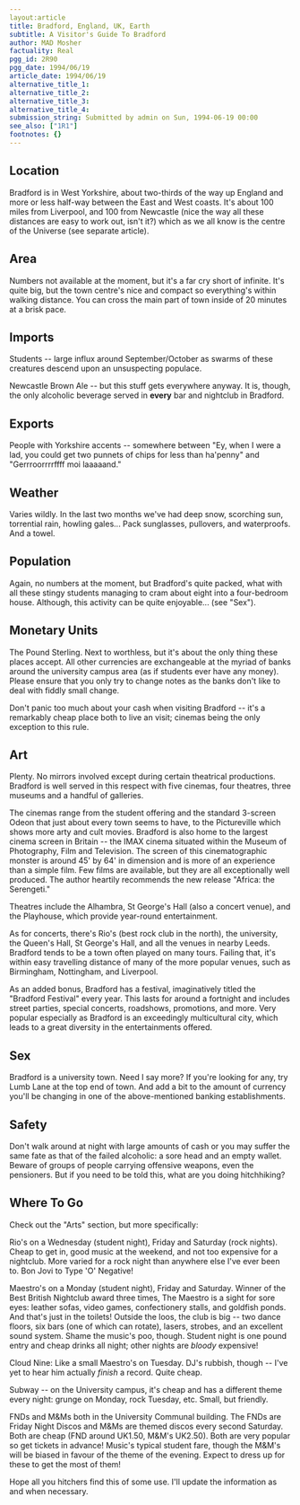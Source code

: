 ```yaml
---
layout:article
title: Bradford, England, UK, Earth
subtitle: A Visitor's Guide To Bradford
author: MAD Mosher
factuality: Real
pgg_id: 2R90
pgg_date: 1994/06/19
article_date: 1994/06/19
alternative_title_1: 
alternative_title_2: 
alternative_title_3: 
alternative_title_4: 
submission_string: Submitted by admin on Sun, 1994-06-19 00:00
see_also: ["1R1"]
footnotes: {}
---
```

<div>
<h2>Location</h2>
<p>Bradford is in West Yorkshire, about two-thirds of the way up England and more or less half-way between the East and West coasts. It's about 100 miles from Liverpool, and 100 from Newcastle (nice the way all these distances are easy to work out, isn't it?) which as we all know is the centre of the Universe (see separate article).</p>
<h2>Area</h2>
<p>Numbers not available at the moment, but it's a far cry short of infinite. It's quite big, but the town centre's nice and compact so everything's within walking distance. You can cross the main part of town inside of 20 minutes at a brisk pace.</p>
<h2>Imports</h2>
<p>Students -- large influx around September/October as swarms of these creatures descend upon an unsuspecting populace.</p>
<p>Newcastle Brown Ale -- but this stuff gets everywhere anyway. It is, though, the only alcoholic beverage served in <strong>every</strong> bar and nightclub in Bradford.</p>
<h2>Exports</h2>
<p>People with Yorkshire accents -- somewhere between "Ey, when I were a lad, you could get two punnets of chips for less than ha'penny" and "Gerrroorrrrffff moi laaaaand."</p>
<h2>Weather</h2>
<p>Varies wildly. In the last two months we've had deep snow, scorching sun, torrential rain, howling gales... Pack sunglasses, pullovers, and waterproofs. And a towel.</p>
<h2>Population</h2>
<p>Again, no numbers at the moment, but Bradford's quite packed, what with all these stingy students managing to cram about eight into a four-bedroom house. Although, this activity can be quite enjoyable... (see "Sex").</p>
<h2>Monetary Units</h2>
<p>The Pound Sterling. Next to worthless, but it's about the only thing these places accept. All other currencies are exchangeable at the myriad of banks around the university campus area (as if students ever have any money). Please ensure that you only try to change notes as the banks don't like to deal with fiddly small change.</p>
<p>Don't panic too much about your cash when visiting Bradford -- it's a remarkably cheap place both to live an visit; cinemas being the only exception to this rule.</p>
<h2>Art</h2>
<p>Plenty. No mirrors involved except during certain theatrical productions. Bradford is well served in this respect with five cinemas, four theatres, three museums and a handful of galleries.</p>
<p>The cinemas range from the student offering and the standard 3-screen Odeon that just about every town seems to have, to the Pictureville which shows more arty and cult movies. Bradford is also home to the largest cinema screen in Britain -- the IMAX cinema situated within the Museum of Photography, Film and Television. The screen of this cinematographic monster is around 45' by 64' in dimension and is more of an experience than a simple film. Few films are available, but they are all exceptionally well produced. The author heartily recommends the new release "Africa: the Serengeti."</p>
<p>Theatres include the Alhambra, St George's Hall (also a concert venue), and the Playhouse, which provide year-round entertainment.</p>
<p>As for concerts, there's Rio's (best rock club in the north), the university, the Queen's Hall, St George's Hall, and all the venues in nearby Leeds. Bradford tends to be a town often played on many tours. Failing that, it's within easy travelling distance of many of the more popular venues, such as Birmingham, Nottingham, and Liverpool.</p>
<p>As an added bonus, Bradford has a festival, imaginatively titled the "Bradford Festival" every year. This lasts for around a fortnight and includes street parties, special concerts, roadshows, promotions, and more. Very popular especially as Bradford is an exceedingly multicultural city, which leads to a great diversity in the entertainments offered.</p>
<h2>Sex</h2>
<p>Bradford is a university town. Need I say more? If you're looking for any, try Lumb Lane at the top end of town. And add a bit to the amount of currency you'll be changing in one of the above-mentioned banking establishments.</p>
<h2>Safety</h2>
<p>Don't walk around at night with large amounts of cash or you may suffer the same fate as that of the failed alcoholic: a sore head and an empty wallet. Beware of groups of people carrying offensive weapons, even the pensioners. But if you need to be told this, what are you doing hitchhiking?</p>
<h2>Where To Go</h2>
<p>Check out the "Arts" section, but more specifically:</p>
<p>Rio's on a Wednesday (student night), Friday and Saturday (rock nights). Cheap to get in, good music at the weekend, and not too expensive for a nightclub. More varied for a rock night than anywhere else I've ever been to. Bon Jovi to Type 'O' Negative!</p>
<p>Maestro's on a Monday (student night), Friday and Saturday. Winner of the Best British Nightclub award three times, The Maestro is a sight for sore eyes: leather sofas, video games, confectionery stalls, and goldfish ponds. And that's just in the toilets! Outside the loos, the club is big -- two dance floors, six bars (one of which can rotate), lasers, strobes, and an excellent sound system. Shame the music's poo, though. Student night is one pound entry and cheap drinks all night; other nights are <em>bloody</em> expensive!</p>
<p>Cloud Nine: Like a small Maestro's on Tuesday. DJ's rubbish, though -- I've yet to hear him actually <em>finish</em> a record. Quite cheap.</p>
<p>Subway -- on the University campus, it's cheap and has a different theme every night: grunge on Monday, rock Tuesday, etc. Small, but friendly.</p>
<p>FNDs and M&amp;Ms both in the University Communal building. The FNDs are Friday Night Discos and M&amp;Ms are themed discos every second Saturday. Both are cheap (FND around UK1.50, M&amp;M's UK2.50). Both are very popular so get tickets in advance! Music's typical student fare, though the M&amp;M's will be biased in favour of the theme of the evening. Expect to dress up for these to get the most of them!</p>
<p>Hope all you hitchers find this of some use. I'll update the information as and when necessary.</p>
</div>

